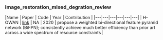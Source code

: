 ### image_restoration_mixed_degration_review
|Name   | Paper  |  Code   | Year | Contribution |
|---|---|---|---|---|---|
| H-OWAN | [link](https://arxiv.org/abs/2001.10853) | NA | 2020 | propose a weighted bi-directional feature pyramid network (BiFPN); consistently achieve much better efficiency than prior art across a wide spectrum of resource constraints |
